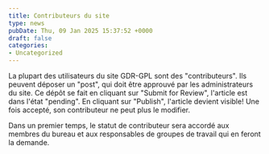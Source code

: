 ```yaml
---
title: Contributeurs du site
type: news
pubDate: Thu, 09 Jan 2025 15:37:52 +0000
draft: false
categories:
- Uncategorized
---
```


La plupart des utilisateurs du site GDR-GPL sont des "contributeurs". Ils peuvent déposer un "post", qui doit être approuvé par les administrateurs du site. Ce dépôt se fait en cliquant sur "Submit for Review", l'article est dans l'état "pending". En cliquant sur "Publish", l'article devient visible! Une fois accepté, son contributeur ne peut plus le modifier.

Dans un premier temps, le statut de contributeur sera accordé aux membres du bureau et aux responsables de groupes de travail qui en feront la demande.
